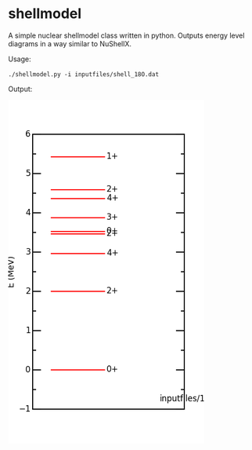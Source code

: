 # shellmodel
A simple nuclear shellmodel class written in python. Outputs energy level diagrams in a way similar to NuShellX.

Usage:
```
./shellmodel.py -i inputfiles/shell_18O.dat
```
Output:

![alt text](https://raw.githubusercontent.com/csullivan/shellmodel/master/outputfiles/shell_18O.png "Shellmodel energy level diagram for Oxygen 18")
